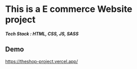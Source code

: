 # This is a E commerce Website project

##### Tech Stack : HTML, CSS, JS, SASS

## Demo

https://theshop-project.vercel.app/
